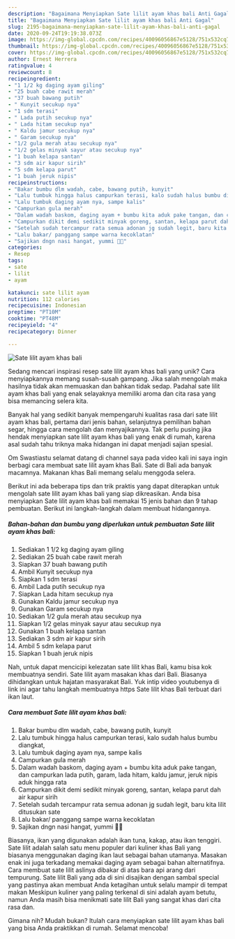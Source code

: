 ```yaml
---
description: "Bagaimana Menyiapkan Sate lilit ayam khas bali Anti Gagal"
title: "Bagaimana Menyiapkan Sate lilit ayam khas bali Anti Gagal"
slug: 2195-bagaimana-menyiapkan-sate-lilit-ayam-khas-bali-anti-gagal
date: 2020-09-24T19:19:38.073Z
image: https://img-global.cpcdn.com/recipes/40096056867e5128/751x532cq70/sate-lilit-ayam-khas-bali-foto-resep-utama.jpg
thumbnail: https://img-global.cpcdn.com/recipes/40096056867e5128/751x532cq70/sate-lilit-ayam-khas-bali-foto-resep-utama.jpg
cover: https://img-global.cpcdn.com/recipes/40096056867e5128/751x532cq70/sate-lilit-ayam-khas-bali-foto-resep-utama.jpg
author: Ernest Herrera
ratingvalue: 4
reviewcount: 8
recipeingredient:
- "1 1/2 kg daging ayam giling"
- "25 buah cabe rawit merah"
- "37 buah bawang putih"
- " Kunyit secukup nya"
- "1 sdm terasi"
- " Lada putih secukup nya"
- " Lada hitam secukup nya"
- " Kaldu jamur secukup nya"
- " Garam secukup nya"
- "1/2 gula merah atau secukup nya"
- "1/2 gelas minyak sayur atau secukup nya"
- "1 buah kelapa santan"
- "3 sdm air kapur sirih"
- "5 sdm kelapa parut"
- "1 buah jeruk nipis"
recipeinstructions:
- "Bakar bumbu dlm wadah, cabe, bawang putih, kunyit"
- "Lalu tumbuk hingga halus campurkan terasi, kalo sudah halus bumbu diangkat,"
- "Lalu tumbuk daging ayam nya, sampe kalis"
- "Campurkan gula merah"
- "Dalam wadah baskom, daging ayam + bumbu kita aduk pake tangan, dan campurkan lada putih, garam, lada hitam, kaldu jamur, jeruk nipis aduk hingga rata"
- "Campurkan dikit demi sedikit minyak goreng, santan, kelapa parut dah air kapur sirih"
- "Setelah sudah tercampur rata semua adonan jg sudah legit, baru kita lilit ditusukan sate"
- "Lalu bakar/ panggang sampe warna kecoklatan"
- "Sajikan dngn nasi hangat, yummi 🤤🤭"
categories:
- Resep
tags:
- sate
- lilit
- ayam

katakunci: sate lilit ayam 
nutrition: 112 calories
recipecuisine: Indonesian
preptime: "PT10M"
cooktime: "PT48M"
recipeyield: "4"
recipecategory: Dinner

---
```



![Sate lilit ayam khas bali](https://img-global.cpcdn.com/recipes/40096056867e5128/751x532cq70/sate-lilit-ayam-khas-bali-foto-resep-utama.jpg)

Sedang mencari inspirasi resep sate lilit ayam khas bali yang unik? Cara menyiapkannya memang susah-susah gampang. Jika salah mengolah maka hasilnya tidak akan memuaskan dan bahkan tidak sedap. Padahal sate lilit ayam khas bali yang enak selayaknya memiliki aroma dan cita rasa yang bisa memancing selera kita.

Banyak hal yang sedikit banyak mempengaruhi kualitas rasa dari sate lilit ayam khas bali, pertama dari jenis bahan, selanjutnya pemilihan bahan segar, hingga cara mengolah dan menyajikannya. Tak perlu pusing jika hendak menyiapkan sate lilit ayam khas bali yang enak di rumah, karena asal sudah tahu triknya maka hidangan ini dapat menjadi sajian spesial.

Om Swastiastu selamat datang di channel saya pada video kali ini saya ingin berbagi cara membuat sate lilit ayam khas Bali. Sate di Bali ada banyak macamnya. Makanan khas Bali memang selalu menggoda selera.


Berikut ini ada beberapa tips dan trik praktis yang dapat diterapkan untuk mengolah sate lilit ayam khas bali yang siap dikreasikan. Anda bisa menyiapkan Sate lilit ayam khas bali memakai 15 jenis bahan dan 9 tahap pembuatan. Berikut ini langkah-langkah dalam membuat hidangannya.

<!--inarticleads1-->

##### Bahan-bahan dan bumbu yang diperlukan untuk pembuatan Sate lilit ayam khas bali:

1. Sediakan 1 1/2 kg daging ayam giling
1. Sediakan 25 buah cabe rawit merah
1. Siapkan 37 buah bawang putih
1. Ambil  Kunyit secukup nya
1. Siapkan 1 sdm terasi
1. Ambil  Lada putih secukup nya
1. Siapkan  Lada hitam secukup nya
1. Gunakan  Kaldu jamur secukup nya
1. Gunakan  Garam secukup nya
1. Sediakan 1/2 gula merah atau secukup nya
1. Siapkan 1/2 gelas minyak sayur atau secukup nya
1. Gunakan 1 buah kelapa santan
1. Sediakan 3 sdm air kapur sirih
1. Ambil 5 sdm kelapa parut
1. Siapkan 1 buah jeruk nipis


Nah, untuk dapat mencicipi kelezatan sate lilit khas Bali, kamu bisa kok membuatnya sendiri. Sate lilit ayam masakan khas dari Bali. Biasanya dihidangkan untuk hajatan masyarakat Bali. Yuk intip video youtubenya di link ini agar tahu langkah membuatnya https Sate lilit khas Bali terbuat dari ikan laut. 

<!--inarticleads2-->

##### Cara membuat Sate lilit ayam khas bali:

1. Bakar bumbu dlm wadah, cabe, bawang putih, kunyit
1. Lalu tumbuk hingga halus campurkan terasi, kalo sudah halus bumbu diangkat,
1. Lalu tumbuk daging ayam nya, sampe kalis
1. Campurkan gula merah
1. Dalam wadah baskom, daging ayam + bumbu kita aduk pake tangan, dan campurkan lada putih, garam, lada hitam, kaldu jamur, jeruk nipis aduk hingga rata
1. Campurkan dikit demi sedikit minyak goreng, santan, kelapa parut dah air kapur sirih
1. Setelah sudah tercampur rata semua adonan jg sudah legit, baru kita lilit ditusukan sate
1. Lalu bakar/ panggang sampe warna kecoklatan
1. Sajikan dngn nasi hangat, yummi 🤤🤭


Biasanya, ikan yang digunakan adalah ikan tuna, kakap, atau ikan tenggiri. Sate lilit adalah salah satu menu populer dari kuliner khas Bali yang biasanya menggunakan daging ikan laut sebagai bahan utamanya. Masakan enak ini juga terkadang memakai daging ayam sebagai bahan alternatifnya. Cara membuat sate lilit aslinya dibakar di atas bara api arang dari tempurung. Sate lilit Bali yang ada di sini disajikan dengan sambal special yang pastinya akan membuat Anda ketagihan untuk selalu mampir di tempat makan Meskipun kuliner yang paling terkenal di sini adalah ayam betutu, namun Anda masih bisa menikmati sate lilit Bali yang sangat khas dari cita rasa dan. 

Gimana nih? Mudah bukan? Itulah cara menyiapkan sate lilit ayam khas bali yang bisa Anda praktikkan di rumah. Selamat mencoba!
